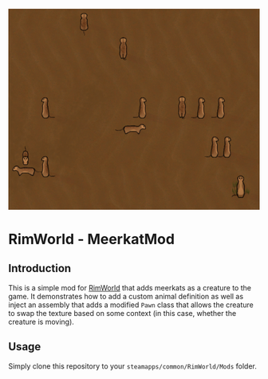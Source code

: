 ![MeerkatMod](About/Preview.png)

RimWorld - MeerkatMod
===========

Introduction
------------

This is a simple mod for [RimWorld](https://rimworldgame.com/) that adds meerkats
as a creature to the game. It demonstrates how to add a custom animal definition
as well as inject an assembly that adds a modified `Pawn` class that allows the
creature to swap the texture based on some context (in this case, whether the
creature is moving).

Usage
-----

Simply clone this repository to your `steamapps/common/RimWorld/Mods` folder.

